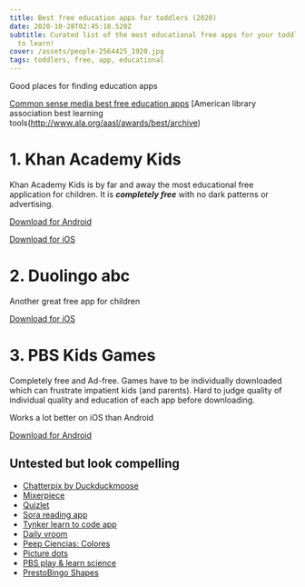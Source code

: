 ```yaml
---
title: Best free education apps for toddlers (2020)
date: 2020-10-28T02:45:18.520Z
subtitle: Curated list of the most educational free apps for your toddler to use
  to learn!
cover: /assets/people-2564425_1920.jpg
tags: toddlers, free, app, educational
---
```

Good places for finding education apps

[Common sense media best free education apps](https://www.commonsensemedia.org/lists/free-educational-apps-games-and-websites)
[American library association best learning tools(http://www.ala.org/aasl/awards/best/archive)

# 1. Khan Academy Kids

Khan Academy Kids is by far and away the most educational free application for children. It is ***completely free*** with no dark patterns or advertising.

[Download for Android](https://play.google.com/store/apps/details?id=org.khankids.android&hl=en_US&gl=US)

[Download for iOS](https://apps.apple.com/us/app/khan-academy-kids/id1378467217)

# 2. Duolingo abc

Another great free app for children

[Download for iOS](https://apps.apple.com/app/apple-store/id1440502568?mt=8)

# 3. PBS Kids Games

Completely free and Ad-free. Games have to be individually downloaded which can frustrate impatient kids (and parents). Hard to judge quality of individual quality and education of each app before downloading.

Works a lot better on iOS than Android

[Download for Android](https://play.google.com/store/apps/details?id=org.pbskids.gamesapp)

## Untested but look compelling

- [Chatterpix by Duckduckmoose](http://www.duckduckmoose.com/educational-iphone-itouch-apps-for-kids/chatterpixkids/)
- [Mixerpiece](http://mixerpiece.com/#creative)
- [Quizlet](https://quizlet.com/mobile)
- [Sora reading app](https://www.overdrive.com/apps/sora/)
- [Tynker learn to code app](https://www.tynker.com/mobile/apps?tab=tynker-junior)
- [Daily vroom](https://www.commonsensemedia.org/app-reviews/daily-vroom)
- [Peep Ciencias: Colores](https://www.commonsensemedia.org/app-reviews/peep-ciencias-colores)
- [Picture dots](https://www.commonsensemedia.org/app-reviews/picture-dots)
- [PBS play & learn science](https://www.commonsensemedia.org/app-reviews/play-and-learn-science)
- [PrestoBingo Shapes](https://www.commonsensemedia.org/app-reviews/prestobingo-shapes)

